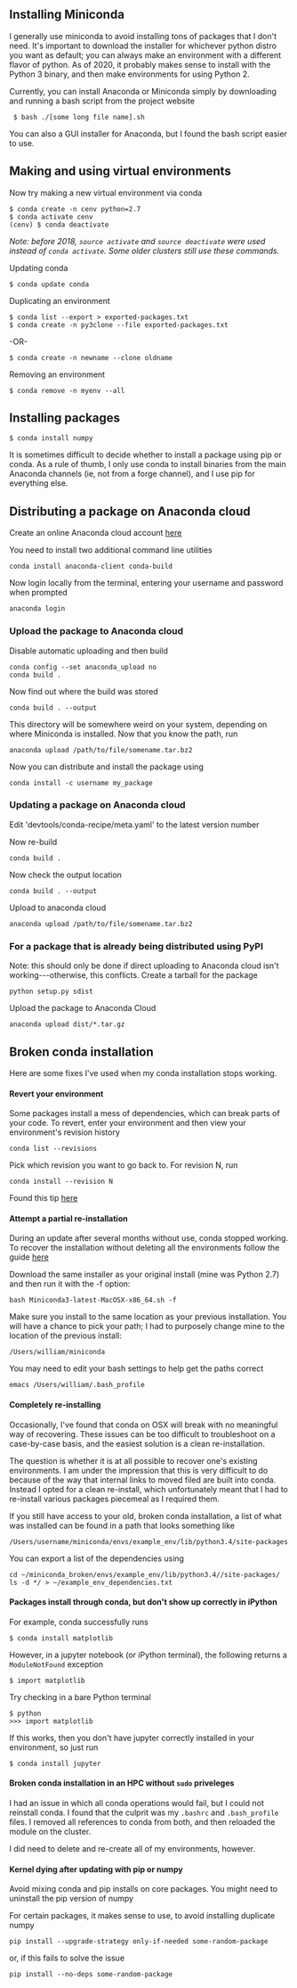  ## Installing Miniconda

I generally use miniconda to avoid installing tons of packages that I don't need. It's important to download the installer for whichever python distro you want as default; you can always make an environment with a different flavor of python. As of 2020, it probably makes sense to install with the Python 3 binary, and then make environments for using Python 2. 

Currently, you can install Anaconda or Miniconda simply by downloading and running a bash script from the project website

	 $ bash ./[some long file name].sh

You can also a GUI installer for Anaconda, but I found the bash script easier to use.

## Making and using virtual environments

Now try making a new virtual environment via conda

	$ conda create -n cenv python=2.7
	$ conda activate cenv
	(cenv) $ conda deactivate

*Note: before 2018, `source activate` and `source deactivate` were used instead of `conda activate`. Some older clusters still use these commands.*

Updating conda

	$ conda update conda

Duplicating an environment

	$ conda list --export > exported-packages.txt
	$ conda create -n py3clone --file exported-packages.txt

-OR-

	$ conda create -n newname --clone oldname

Removing an environment

	$ conda remove -n myenv --all

## Installing packages
	
	$ conda install numpy

It is sometimes difficult to decide whether to install a package using pip or conda. As a rule of thumb, I only use conda to install binaries from the main Anaconda channels (ie, not from a forge channel), and I use pip for everything else.

## Distributing a package on Anaconda cloud

Create an online Anaconda cloud account [here](https://anaconda.org/)

You need to install two additional command line utilities

	conda install anaconda-client conda-build

Now login locally from the terminal, entering your username and password when prompted

	anaconda login

### Upload the package to Anaconda cloud

Disable automatic uploading and then build

	conda config --set anaconda_upload no
	conda build .

Now find out where the build was stored

	conda build . --output

This directory will be somewhere weird on your system, depending on where Miniconda is installed. Now that you know the path, run

	anaconda upload /path/to/file/somename.tar.bz2

Now you can distribute and install the package using 

	conda install -c username my_package

### Updating a package on Anaconda cloud

Edit 'devtools/conda-recipe/meta.yaml' to the latest version number

Now re-build

	conda build .

Now check the output location 

	conda build . --output

Upload to anaconda cloud 

	anaconda upload /path/to/file/somename.tar.bz2


### For a package that is already being distributed using PyPI

Note: this should only be done if direct uploading to Anaconda cloud isn't working---otherwise, this conflicts.
Create a tarball for the package

	python setup.py sdist

Upload the package to Anaconda Cloud

	anaconda upload dist/*.tar.gz


## Broken conda installation

Here are some fixes I've used when my conda installation stops working.

#### Revert your environment

Some packages install a mess of dependencies, which can break parts of your code. To revert, enter your environment and then view your environment's revision history

	conda list --revisions

Pick which revision you want to go back to. For revision N, run

	conda install --revision N

Found this tip [here](http://blog.rtwilson.com/conda-revisions-letting-you-rollback-to-a-previous-version-of-your-environment/)

#### Attempt a partial re-installation

During an update after several months without use, conda stopped working. To recover the installation without deleting all the environments follow the guide [here](http://conda.pydata.org/docs/troubleshooting.html)

Download the same installer as your original install (mine was Python 2.7) and then run it with the -f option:

	bash Miniconda3-latest-MacOSX-x86_64.sh -f

Make sure you install to the same location as your previous installation. You will have a chance to pick your path; I had to purposely change mine to the location of the previous install:

	/Users/william/miniconda

You may need to edit your bash settings to help get the paths correct

	emacs /Users/william/.bash_profile

#### Completely re-installing

Occasionally, I've found that conda on OSX will break with no meaningful way of recovering. These issues can be too difficult to troubleshoot on a case-by-case basis, and the easiest solution is a clean re-installation.

The question is whether it is at all possible to recover one's existing environments. I am under the impression that this is very difficult to do because of the way that internal links to moved filed are built into conda. Instead I opted for a clean re-install, which unfortunately meant that I had to re-install various packages piecemeal as I required them.

If you still have access to your old, broken conda installation, a list of what was installed can be found in a path that looks something like

	/Users/username/miniconda/envs/example_env/lib/python3.4/site-packages

You can export a list of the dependencies using

	cd ~/miniconda_broken/envs/example_env/lib/python3.4//site-packages/
	ls -d */ > ~/example_env_dependencies.txt


#### Packages install through conda, but don't show up correctly in iPython

For example, conda successfully runs

	$ conda install matplotlib

However, in a jupyter notebook (or iPython terminal), the following returns a `ModuleNotFound` exception

	$ import matplotlib

Try checking in a bare Python terminal

	$ python
	>>> import matplotlib

If this works, then you don't have jupyter correctly installed in your environment, so just run

	$ conda install jupyter

#### Broken conda installation in an HPC without `sudo` priveleges

I had an issue in which all conda operations would fail, but I could not reinstall conda. I found that the culprit was my `.bashrc` and `.bash_profile` files. I removed all references to conda from both, and then reloaded the module on the cluster. 

I did need to delete and re-create all of my environments, however.

#### Kernel dying after updating with pip or numpy

Avoid mixing conda and pip installs on core packages. You might need to uninstall the pip version of numpy

For certain packages, it makes sense to use, to avoid installing duplicate numpy

	pip install --upgrade-strategy only-if-needed some-random-package

or, if this fails to solve the issue

	pip install --no-deps some-random-package
